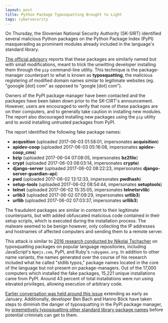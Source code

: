 ```yaml
---
layout: post
title: Python Package Typosquatting Brought to Light
tags: cybersecurity
---
```


On Thursday, the Slovenian National Security Authority (SK-SIRT) identified several malicious Python packages on the Python Package Index (PyPI) masquerading as prominent modules already included in the language's standard library.

[The official advisory](http://www.nbu.gov.sk/skcsirt-sa-20170909-pypi/) reports that these packages are similarly named but with small modifications, meant to trick the unwitting developer installing them through the `pip` command-line utility. This technique is the package-manager counterpart to what is known as **typosquatting**, the malicious registering of modified domain names similar to legitimate websites (eg. "gooogle [dot] com" as opposed to "google [dot] com").

Owners of the PyPI package manager have been contacted and the packages have been taken down prior to the SK-CIRT's announcement. However, users are encouraged to verify that none of these packages are on their computers, and to generally take caution in installing new modules. The report also discouraged installing new packages using the `pip` utility and to avoid installing untrusted packages from PyPI.

The report identified the following fake package names:

* **acqusition** (uploaded 2017-06-03 01:58:01, impersonates **acquisition**)
* **apidev-coop** (uploaded 2017-06-03 05:16:08, impersonates **apidev-coop_cms**)
* **bzip** (uploaded 2017-06-04 07:08:05, impersonates **bz2file**)
* **crypt** (uploaded 2017-06-03 08:03:14, impersonates **crypto**)
* **django-server** (uploaded 2017-06-02 08:22:23, impersonates **django-server-guardian-api**)
* **pwd** (uploaded 2017-06-02 13:12:33, impersonates **pwdhash**)
* **setup-tools** (uploaded 2017-06-02 08:54:44, impersonates **setuptools**)
* **telnet** (uploaded 2017-06-02 15:35:05, impersonates **telnetsrvlib**)
* **urlib3** (uploaded 2017-06-02 07:09:29, impersonates **urllib3**)
* **urllib** (uploaded 2017-06-02 07:03:37, impersonates **urllib3**)

The fraudulent packages are similar in content to their legitimate counterparts, but with added obfuscated malicious code contained in their setup scripts, which is executed during the installation process. The malware seemed to be benign however, only collecting the IP addresses and hostnames of affected computers and sending them to a remote server.

This attack is similar to [2016 research conducted by Nikolai Tschacher](http://incolumitas.com/2016/06/08/typosquatting-package-managers/) on typosquatting packages on popular language repositories, including JavaScript's `Npmjs.com`, PyPI, and Ruby's `rubygems.org`. In addition to other name variants, the names generated over the course of his research included what he called "stdlib typos," package names located in the core of the language but not present on package-managers. Out of the 17,000 computers which installed the fake packages, 15,221 unique installations came from PyPI. Around 43 percent of total installations were run using elevated privileges, allowing execution of arbitrary code.

[Earlier conversation was held around this issue](https://github.com/pypa/pip/issues/4527) extending as early as January. Additionally, developer Ben Bach and Hanno Böck have taken steps to diminish the danger of typosquatting in the PyPI package manager, by [preemptively typosquatting other standard library package names](https://www.pytosquatting.org/) before potential criminals can get to them.